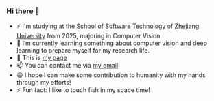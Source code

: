 ### Hi there 👋

<!--
**jiangyb13/YiboJiang** is a ✨ _special_ ✨ repository because its `README.md` (this file) appears on your GitHub profile.

Here are some ideas to get you started:
-->
<!-- - 🔭 I received my B.Sc. degree from [School of Computer Science](https://jsj.nwpu.edu.cn/) in [Northwestern Polytechnical University](https://www.nwpu.edu.cn/) in June 2022. -->
- ⚡ I'm studying at the [School of Software Technology](http://www.cst.zju.edu.cn/) of [Zhejiang University](https://www.zju.edu.cn/) from 2025, majoring in Computer Vision.
- 🌱 I’m currently learning something about computer vision and deep learning to prepare myself for my research life.
- 💬 This is [my page](https://jiangyb13.github.io/)
- 📫 You can contact me via [my email](mailto:22551262@zju.edu.cn)
- 😄 I hope I can make some contribution to humanity with my hands through my efforts!
- ⚡ Fun fact: I like to touch fish in my space time!
